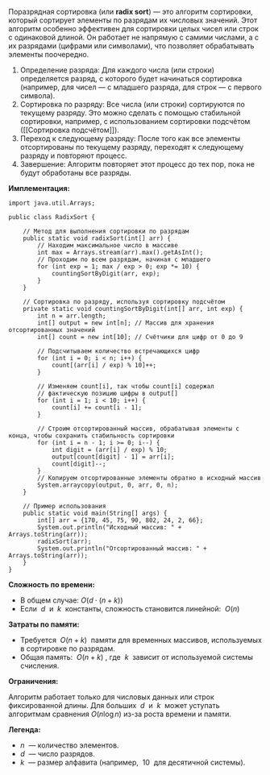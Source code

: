 
Поразрядная сортировка (или **radix sort**) — это алгоритм сортировки, который сортирует элементы по разрядам их числовых значений. Этот алгоритм особенно эффективен для сортировки целых чисел или строк с одинаковой длиной. Он работает не напрямую с самими числами, а с их разрядами (цифрами или символами), что позволяет обрабатывать элементы поочередно.

1. Определение разряда: Для каждого числа (или строки) определяется разряд, с которого будет начинаться сортировка (например, для чисел — с младшего разряда, для строк — с первого символа).
2. Сортировка по разряду: Все числа (или строки) сортируются по текущему разряду. Это можно сделать с помощью стабильной сортировки, например, с использованием сортировки подсчётом ([[Сортировка подсчётом]]).
3. Переход к следующему разряду: После того как все элементы отсортированы по текущему разряду, переходят к следующему разряду и повторяют процесс.
4. Завершение: Алгоритм повторяет этот процесс до тех пор, пока не будут обработаны все разряды.


**Имплементация:**

```
import java.util.Arrays;

public class RadixSort {

    // Метод для выполнения сортировки по разрядам
    public static void radixSort(int[] arr) {
        // Находим максимальное число в массиве
        int max = Arrays.stream(arr).max().getAsInt();
        // Проходим по всем разрядам, начиная с младшего
        for (int exp = 1; max / exp > 0; exp *= 10) {
            countingSortByDigit(arr, exp);
        }
    }
	
    // Сортировка по разряду, используя сортировку подсчётом
    private static void countingSortByDigit(int[] arr, int exp) {
        int n = arr.length;
        int[] output = new int[n]; // Массив для хранения отсортированных значений
        int[] count = new int[10]; // Счётчики для цифр от 0 до 9
		
        // Подсчитываем количество встречающихся цифр
        for (int i = 0; i < n; i++) {
            count[(arr[i] / exp) % 10]++;
        }
		
        // Изменяем count[i], так чтобы count[i] содержал 
        // фактическую позицию цифры в output[]
        for (int i = 1; i < 10; i++) {
            count[i] += count[i - 1];
        }
		
        // Строим отсортированный массив, обрабатывая элементы с конца, чтобы сохранить стабильность сортировки
        for (int i = n - 1; i >= 0; i--) {
            int digit = (arr[i] / exp) % 10;
            output[count[digit] - 1] = arr[i];
            count[digit]--;
        }
        // Копируем отсортированные элементы обратно в исходный массив
        System.arraycopy(output, 0, arr, 0, n);
    }

    // Пример использования
    public static void main(String[] args) {
        int[] arr = {170, 45, 75, 90, 802, 24, 2, 66};
        System.out.println("Исходный массив: " + Arrays.toString(arr));
        radixSort(arr);
        System.out.println("Отсортированный массив: " + Arrays.toString(arr));
    }
}
```


**Сложность по времени:**  

- В общем случае: $O(d \cdot (n + k))$
- Если  $d$  и  $k$  константы, сложность становится линейной:  $O(n)$

**Затраты по памяти:**

- Требуется  $O(n + k)$  памяти для временных массивов, используемых в сортировке по разрядам.
- Общая память:  $O(n + k)$ , где  $k$  зависит от используемой системы счисления.

**Ограничения:**

Алгоритм работает только для числовых данных или строк фиксированной длины.
Для больших  $d$  и  $k$  может уступать алгоритмам сравнения $O(n \log n)$ из-за роста времени и памяти.

**Легенда:**

- $n$  — количество элементов.
- $d$  — число разрядов.
- $k$  — размер алфавита (например,  10  для десятичной системы).